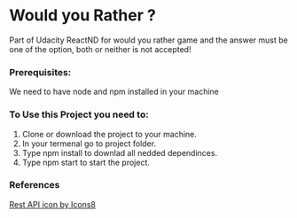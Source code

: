 # Would you Rather ?
Part of Udacity ReactND for would you rather game and the answer must be one of the option, both or neither is not accepted! 

### Prerequisites:
We need to have node and npm installed in your machine

### To Use this Project you need to:

1. Clone or download the project to your machine.
2. In your termenal go to project folder.
3. Type npm install to downlad all nedded dependinces.
4. Type npm start to start the project.
### References
<a href="https://icons8.com/icon/55497/rest-api">Rest API icon by Icons8</a>







